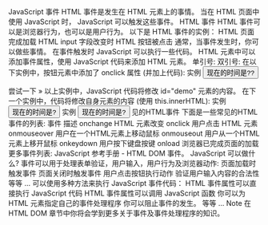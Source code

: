 JavaScript 事件
HTML 事件是发生在 HTML 元素上的事情。
当在 HTML 页面中使用 JavaScript 时， JavaScript 可以触发这些事件。
HTML 事件
HTML 事件可以是浏览器行为，也可以是用户行为。
以下是 HTML 事件的实例：
HTML 页面完成加载
HTML input 字段改变时
HTML 按钮被点击
通常，当事件发生时，你可以做些事情。
在事件触发时 JavaScript 可以执行一些代码。
HTML 元素中可以添加事件属性，使用 JavaScript 代码来添加 HTML 元素。
单引号:
<some-HTML-element some-event='some JavaScript'>
双引号:
<some-HTML-element some-event="some JavaScript">
在以下实例中，按钮元素中添加了 onclick 属性 (并加上代码):
实例
<button onclick='getElementById("demo").innerHTML=Date()'>现在的时间是??</button>

尝试一下 »
以上实例中，JavaScript 代码将修改 id="demo" 元素的内容。
在下一个实例中，代码将修改自身元素的内容 (使用 this.innerHTML):
实例
<button onclick="this.innerHTML=Date()">现在的时间是?</button>
实例
<button onclick="displayDate()">现在的时间是?</button>
见的HTML事件
下面是一些常见的HTML事件的列表:
事件	描述
onchange	HTML 元素改变
onclick	用户点击 HTML 元素
onmouseover	用户在一个HTML元素上移动鼠标
onmouseout	用户从一个HTML元素上移开鼠标
onkeydown	用户按下键盘按键
onload	浏览器已完成页面的加载
更多事件列表: JavaScript 参考手册 - HTML DOM 事件。
JavaScript 可以做什么?
事件可以用于处理表单验证，用户输入，用户行为及浏览器动作:
页面加载时触发事件
页面关闭时触发事件
用户点击按钮执行动作
验证用户输入内容的合法性
等等 ...
可以使用多种方法来执行 JavaScript 事件代码：
HTML 事件属性可以直接执行 JavaScript 代码
HTML 事件属性可以调用 JavaScript 函数
你可以为 HTML 元素指定自己的事件处理程序
你可以阻止事件的发生。
等等 ...
Note	在 HTML DOM 章节中你将会学到更多关于事件及事件处理程序的知识。